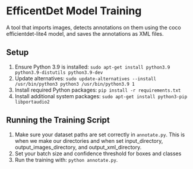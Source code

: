 # EfficentDet Model Training
A tool that imports images, detects annotations on them using the coco efficientdet-lite4 model, and saves the annotations as XML files.

## Setup
1. Ensure Python 3.9 is installed: `sudo apt-get install python3.9 python3.9-distutils python3.9-dev`
2. Update alternatives: `sudo update-alternatives --install /usr/bin/python3 python3 /usr/bin/python3.9 1`
3. Install required Python packages: `pip install -r requirements.txt`
4. Install additional system packages: `sudo apt-get install python3-pip libportaudio2`

## Running the Training Script
1. Make sure your dataset paths are set correctly in `annotate.py`. This is when we make our directories and when set input_directory, output_images_directory, and output_xml_directory. 
2. Set your batch size and confidence threshold for boxes and classes
3. Run the training with: `python annotate.py`.
